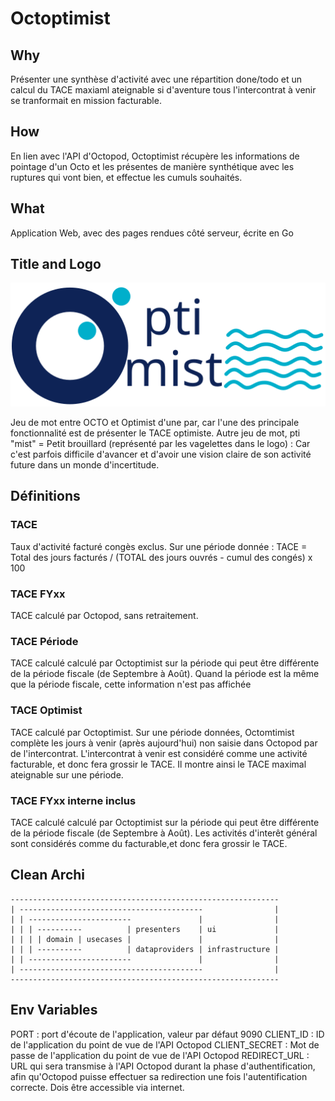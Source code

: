 # Octoptimist

## Why 
Présenter une synthèse d'activité avec une répartition done/todo et un calcul du TACE maxiaml ateignable si d'aventure tous l'intercontrat à venir se tranformait en mission facturable.

## How
En lien avec l'API d'Octopod, Octoptimist récupère les informations de pointage d'un Octo et les présentes de manière synthétique avec les ruptures qui vont bien, et effectue les cumuls souhaités.

## What
Application Web, avec des pages rendues côté serveur, écrite en Go

## Title and Logo
![Logo Octopimist](/static/octoptimist.svg?raw=true "Logo Octopimist")

Jeu de mot entre OCTO et Optimist d'une par, car l'une des principale fonctionnalité est de présenter le TACE optimiste.
Autre jeu de mot, pti "mist" = Petit brouillard (représenté par les vagelettes dans le logo) : Car c'est parfois difficile d'avancer et d'avoir une vision claire de son activité future dans un monde d'incertitude.

## Définitions 

### TACE
Taux d'activité facturé congès exclus.
Sur une période donnée : TACE = Total des jours facturés / (TOTAL des jours ouvrés - cumul des congés) x 100 

### TACE FYxx
TACE calculé par Octopod, sans retraitement.
### TACE Période
TACE calculé calculé par Octoptimist sur la période qui peut être différente de la période fiscale (de Septembre à Août).
Quand la période est la même que la période fiscale, cette information n'est pas affichée
### TACE Optimist
TACE calculé par Octoptimist. 
Sur une période données, Octomtimist complète les jours à venir (après aujourd'hui) non saisie dans Octopod par de l'intercontrat.
L'intercontrat à venir est considéré comme une activité facturable, et donc fera grossir le TACE.
Il montre ainsi le TACE maximal ateignable sur une période.
### TACE FYxx interne inclus
TACE calculé calculé par Octoptimist sur la période qui peut être différente de la période fiscale (de Septembre à Août).
Les activités d'interêt général sont considérés comme du facturable,et donc fera grossir le TACE.

## Clean Archi
```
------------------------------------------------------------
| -----------------------------------------                |
| | -----------------------               |                |
| | | ----------          | presenters    | ui             |
| | | | domain | usecases |               |                |
| | | ----------          | dataproviders | infrastructure |
| | -----------------------               |                |
| -----------------------------------------                |
------------------------------------------------------------
```

## Env Variables
PORT : port d'écoute de l'application, valeur par défaut 9090
CLIENT_ID : ID de l'application du point de vue de l'API Octopod
CLIENT_SECRET : Mot de passe de l'application du point de vue de l'API Octopod
REDIRECT_URL : URL qui sera transmise à l'API Octopod durant la phase d'authentification, afin qu'Octopod puisse effectuer sa redirection une fois l'autentification correcte. Dois être accessible via internet.
